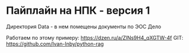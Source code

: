 # Пайплайн на НПК - версия 1
Директория Data - в нем помещены документы по ЭОС Дело

Работаем по этому примеру:  https://dzen.ru/a/ZlNs9H4_qXGTW-4f
                      GIT:  https://github.com/Ivan-Inby/python-rag

